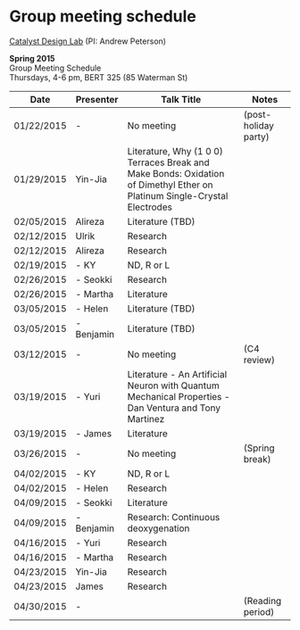 # Group meeting schedule #
[Catalyst Design Lab](http://brown.edu/go/catalyst) (PI: Andrew Peterson)

**Spring 2015**  
Group Meeting Schedule  
Thursdays, 4-6 pm, BERT 325 (85 Waterman St)  

|   Date     |   Presenter   |   Talk Title                                                   |   Notes   |
| ---------- | ------------- | --------------------------------------------------------- | --------- |
| 01/22/2015 |-          | No meeting                                            |  (post-holiday party)         |
| 01/29/2015 | Yin-Jia          | Literature, Why (1 0 0) Terraces Break and Make Bonds: Oxidation of Dimethyl Ether on Platinum Single-Crystal Electrodes                                      |           |
| 02/05/2015 | Alireza          | Literature (TBD)                                     |           |
| 02/12/2015 | Ulrik         | Research                                      |           |
| 02/12/2015 | Alireza     | Research                                      |           |
| 02/19/2015 |- KY         |  ND, R or L                                     |           |
| 02/26/2015 |- Seokki         | Research                                      |           |
| 02/26/2015 |- Martha         | Literature                                      |           |
| 03/05/2015 |-  Helen        |  Literature (TBD)                                     |           |
| 03/05/2015 |-  Benjamin        |  Literature (TBD)                                     |           |
| 03/12/2015 |-          |   No meeting    | (C4 review)          |
| 03/19/2015 |-  Yuri  |   Literature - An Artificial Neuron with Quantum Mechanical Properties - Dan Ventura and Tony Martinez                     |           |
| 03/19/2015 |-  James |   Literature      |           |
| 03/26/2015 |-          |   No meeting     | (Spring break)           |
| 04/02/2015 |-   KY       |  ND, R or L                                      |           |
| 04/02/2015 |-   Helen       |  Research                                      |           |
| 04/09/2015 |-    Seokki      | Literature                                      |           |
| 04/09/2015 |-    Benjamin      | Research: Continuous deoxygenation       |           |
| 04/16/2015 |-  Yuri  |       Research                 |           |
| 04/16/2015 |-  Martha  |       Research                 |           |
| 04/23/2015 | Yin-Jia          | Research                                    |           |
| 04/23/2015 | James          | Research                                    |           |
| 04/30/2015 |-          |                                       |  (Reading period)         |